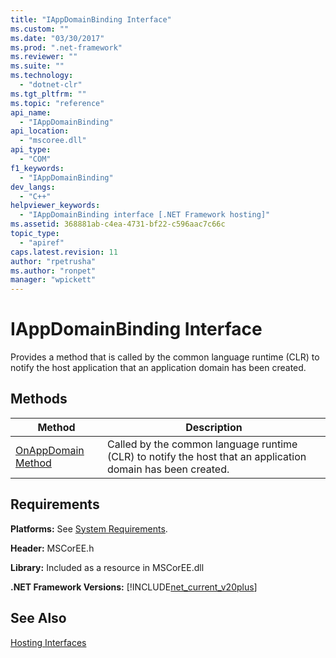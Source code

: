 ```yaml
---
title: "IAppDomainBinding Interface"
ms.custom: ""
ms.date: "03/30/2017"
ms.prod: ".net-framework"
ms.reviewer: ""
ms.suite: ""
ms.technology: 
  - "dotnet-clr"
ms.tgt_pltfrm: ""
ms.topic: "reference"
api_name: 
  - "IAppDomainBinding"
api_location: 
  - "mscoree.dll"
api_type: 
  - "COM"
f1_keywords: 
  - "IAppDomainBinding"
dev_langs: 
  - "C++"
helpviewer_keywords: 
  - "IAppDomainBinding interface [.NET Framework hosting]"
ms.assetid: 368881ab-c4ea-4731-bf22-c596aac7c66c
topic_type: 
  - "apiref"
caps.latest.revision: 11
author: "rpetrusha"
ms.author: "ronpet"
manager: "wpickett"
---
```

# IAppDomainBinding Interface
Provides a method that is called by the common language runtime (CLR) to notify the host application that an application domain has been created.  
  
## Methods  
  
|Method|Description|  
|------------|-----------------|  
|[OnAppDomain Method](../../../../docs/framework/unmanaged-api/hosting/iappdomainbinding-onappdomain-method.md)|Called by the common language runtime (CLR) to notify the host that an application domain has been created.|  
  
## Requirements  
 **Platforms:** See [System Requirements](../../../../docs/framework/get-started/system-requirements.md).  
  
 **Header:** MSCorEE.h  
  
 **Library:** Included as a resource in MSCorEE.dll  
  
 **.NET Framework Versions:** [!INCLUDE[net_current_v20plus](../../../../includes/net-current-v20plus-md.md)]  
  
## See Also  
 [Hosting Interfaces](../../../../docs/framework/unmanaged-api/hosting/hosting-interfaces.md)
